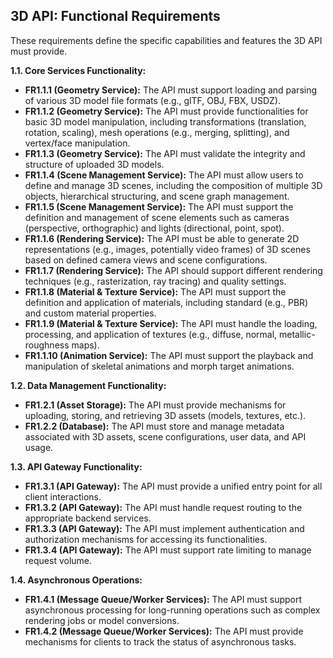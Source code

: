 ## 3D API: Functional Requirements

These requirements define the specific capabilities and features the 3D API must provide.

**1.1. Core Services Functionality:**

*   **FR1.1.1 (Geometry Service):** The API must support loading and parsing of various 3D model file formats (e.g., glTF, OBJ, FBX, USDZ). 
*   **FR1.1.2 (Geometry Service):** The API must provide functionalities for basic 3D model manipulation, including transformations (translation, rotation, scaling), mesh operations (e.g., merging, splitting), and vertex/face manipulation.
*   **FR1.1.3 (Geometry Service):** The API must validate the integrity and structure of uploaded 3D models.
*   **FR1.1.4 (Scene Management Service):** The API must allow users to define and manage 3D scenes, including the composition of multiple 3D objects, hierarchical structuring, and scene graph management.
*   **FR1.1.5 (Scene Management Service):** The API must support the definition and management of scene elements such as cameras (perspective, orthographic) and lights (directional, point, spot).
*   **FR1.1.6 (Rendering Service):** The API must be able to generate 2D representations (e.g., images, potentially video frames) of 3D scenes based on defined camera views and scene configurations.
*   **FR1.1.7 (Rendering Service):** The API should support different rendering techniques (e.g., rasterization, ray tracing) and quality settings.
*   **FR1.1.8 (Material & Texture Service):** The API must support the definition and application of materials, including standard (e.g., PBR) and custom material properties.
*   **FR1.1.9 (Material & Texture Service):** The API must handle the loading, processing, and application of textures (e.g., diffuse, normal, metallic-roughness maps).
*   **FR1.1.10 (Animation Service):** The API must support the playback and manipulation of skeletal animations and morph target animations.

**1.2. Data Management Functionality:**

*   **FR1.2.1 (Asset Storage):** The API must provide mechanisms for uploading, storing, and retrieving 3D assets (models, textures, etc.).
*   **FR1.2.2 (Database):** The API must store and manage metadata associated with 3D assets, scene configurations, user data, and API usage.

**1.3. API Gateway Functionality:**

*   **FR1.3.1 (API Gateway):** The API must provide a unified entry point for all client interactions.
*   **FR1.3.2 (API Gateway):** The API must handle request routing to the appropriate backend services.
*   **FR1.3.3 (API Gateway):** The API must implement authentication and authorization mechanisms for accessing its functionalities.
*   **FR1.3.4 (API Gateway):** The API must support rate limiting to manage request volume.

**1.4. Asynchronous Operations:**

*   **FR1.4.1 (Message Queue/Worker Services):** The API must support asynchronous processing for long-running operations such as complex rendering jobs or model conversions.
*   **FR1.4.2 (Message Queue/Worker Services):** The API must provide mechanisms for clients to track the status of asynchronous tasks.